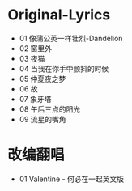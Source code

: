 # Original-Lyrics
- 01 像蒲公英一样壮烈-Dandelion
- 02 窗里外
- 03 夜猫
- 04 当我在你手中颤抖的时候
- 05 仲夏夜之梦
- 06 故
- 07 象牙塔
- 08 午后三点的阳光
- 09 流星的嘴角

# 改编翻唱
- 01 Valentine - 何必在一起英文版